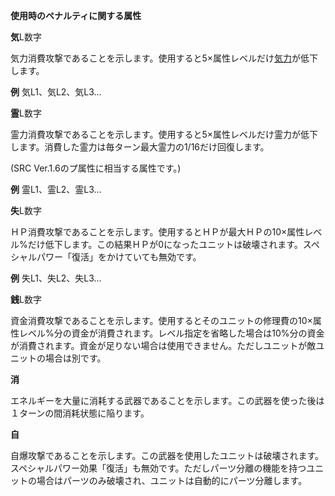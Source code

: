 **使用時のペナルティに関する属性**

**気**L数字

気力消費攻撃であることを示します。使用すると5×属性レベルだけ[気力](気力.md)が低下します。

**例** 気L1、気L2、気L3…

**霊**L数字

霊力消費攻撃であることを示します。使用すると5×属性レベルだけ霊力が低下します。消費した霊力は毎ターン最大霊力の1/16だけ回復します。

(SRC Ver.1.6のプ属性に相当する属性です。)

**例** 霊L1、霊L2、霊L3…

**失**L数字

ＨＰ消費攻撃であることを示します。使用するとＨＰが最大ＨＰの10×属性レベル%だけ低下します。この結果ＨＰが0になったユニットは破壊されます。スペシャルパワー「復活」をかけていても無効です。

**例** 失L1、失L2、失L3…

**銭**L数字

資金消費攻撃であることを示します。使用するとそのユニットの修理費の10×属性レベル%分の資金が消費されます。レベル指定を省略した場合は10%分の資金が消費されます。資金が足りない場合は使用できません。ただしユニットが敵ユニットの場合は別です。

**消**

エネルギーを大量に消耗する武器であることを示します。この武器を使った後は１ターンの間消耗状態に陥ります。

**自**

自爆攻撃であることを示します。この武器を使用したユニットは破壊されます。スペシャルパワー効果「復活」も無効です。ただしパーツ分離の機能を持つユニットの場合はパーツのみ破壊され、ユニットは自動的にパーツ分離します。
